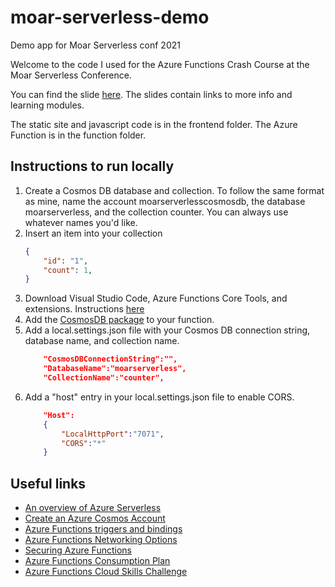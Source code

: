 # moar-serverless-demo
Demo app for Moar Serverless conf 2021

Welcome to the code I used for the Azure Functions Crash Course at the Moar Serverless Conference. 

You can find the slide [here](assets/moar.pdf). The slides contain links to more info and learning modules.

The static site and javascript code is in the frontend folder.
The Azure Function is in the function folder. 

## Instructions to run locally

1. Create a Cosmos DB database and collection. To follow the same format as mine, name the account moarserverlesscosmosdb, the database moarserverless, and the collection counter. You can always use whatever names you'd like.
2. Insert an item into your collection
    ```json
    {
        "id": "1",
        "count": 1,
    }
    ``` 
1. Download Visual Studio Code, Azure Functions Core Tools, and extensions. Instructions [here](https://docs.microsoft.com/azure/azure-functions/functions-develop-local) 
1. Add the [CosmosDB package](https://www.nuget.org/packages/Microsoft.Azure.Functions.Worker.Extensions.CosmosDB/) to your function.
2. Add a local.settings.json file with your Cosmos DB connection string, database name, and collection name. 
    ```json
        "CosmosDBConnectionString":"",
        "DatabaseName":"moarserverless",
        "CollectionName":"counter",
    ``` 
3. Add a "host" entry in your local.settings.json file to enable CORS.
    ```json
        "Host":
        {
            "LocalHttpPort":"7071",
            "CORS":"*"
        }
    ```

## Useful links

- [An overview of Azure Serverless](https://youtu.be/maH1Vn27w60)
- [Create an Azure Cosmos Account](https://docs.microsoft.com/azure/cosmos-db/create-cosmosdb-resources-portal)
- [Azure Functions triggers and bindings](https://docs.microsoft.com/azure/azure-functions/functions-triggers-bindings)
- [Azure Functions Networking Options](https://docs.microsoft.com/azure/azure-functions/security-concepts)
- [Securing Azure Functions](https://docs.microsoft.com/azure/azure-functions/security-concepts)
- [Azure Functions Consumption Plan](https://docs.microsoft.com/azure/azure-functions/consumption-plan)
- [Azure Functions Cloud Skills Challenge](aka.ms/azurefunctionscsc)